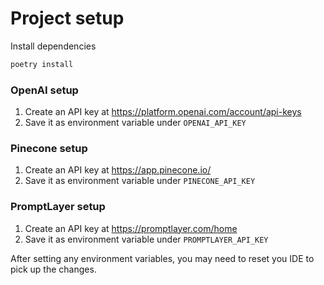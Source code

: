 # Project setup

Install dependencies
```bash
poetry install
```

### OpenAI setup
1. Create an API key at https://platform.openai.com/account/api-keys
2. Save it as environment variable under `OPENAI_API_KEY`

### Pinecone setup
1. Create an API key at https://app.pinecone.io/
2. Save it as environment variable under `PINECONE_API_KEY`

### PromptLayer setup
1. Create an API key at https://promptlayer.com/home
2. Save it as environment variable under `PROMPTLAYER_API_KEY`

After setting any environment variables, you may need to reset you IDE to pick up the changes.
